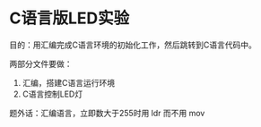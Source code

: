 # C语言版LED实验

目的：用汇编完成C语言环境的初始化工作，然后跳转到C语言代码中。

两部分文件要做：
1. 汇编，搭建C语言运行环境
2. C语言控制LED灯

题外话：汇编语言，立即数大于255时用 ldr 而不用 mov